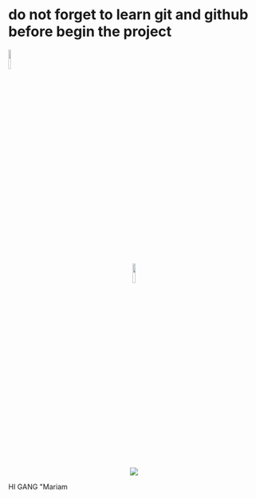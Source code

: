 <h1> do not forget to learn git and github before begin the project </h1><img src="https://media.giphy.com/media/hvRJCLFzcasrR4ia7z/giphy.gif" width="10%"></h1>


<h1 align="center"><img src="https://media.giphy.com/media/hvRJCLFzcasrR4ia7z/giphy.gif" width="10%"></h1>

<p align="center">
    <a href="https://git.io/typing-svg"><img
            src="https://readme-typing-svg.demolab.com?font=Fira+Code&weight=900&size=25&pause=1000&center=true&vCenter=true&random=true&width=600&height=100&lines=Computer+Science+Student;Competitive+Programmer;Software+Engineer"/></a>
</p>
<p>HI GANG "Mariam</p>


